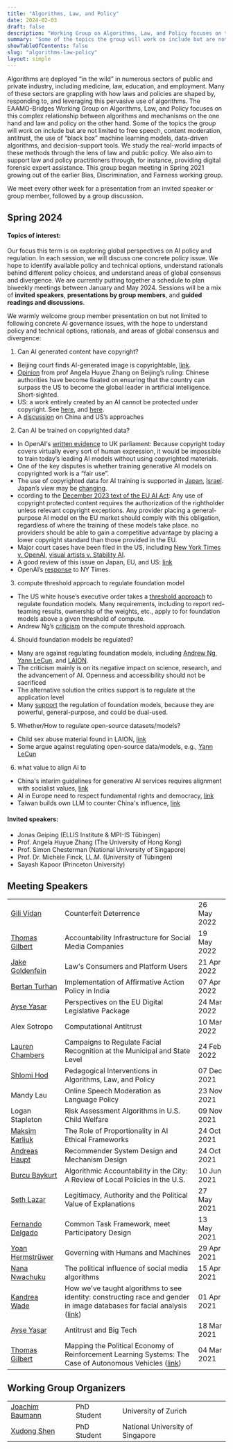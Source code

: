 ```yaml
---
title: "Algorithms, Law, and Policy"
date: 2024-02-03
draft: false
description: "Working Group on Algorithms, Law, and Policy focuses on this complex relationship between algorithms and mechanisms on the one hand and law and policy on the other hand."
summary: "Some of the topics the group will work on include but are not limited to free speech, content moderation, antitrust, the use of “black box” machine learning models, data-driven algorithms, and decision-support tools."
showTableOfContents: false
slug: "algorithms-law-policy"
layout: simple
---
```

Algorithms are deployed “in the wild” in numerous sectors of public and private industry, including medicine, law, education, and employment. Many of these sectors are grappling with how laws and policies are shaped by, responding to, and leveraging this pervasive use of algorithms. The EAAMO-Bridges Working Group on Algorithms, Law, and Policy focuses on this complex relationship between algorithms and mechanisms on the one hand and law and policy on the other hand. Some of the topics the group will work on include but are not limited to free speech, content moderation, antitrust, the use of “black box” machine learning models, data-driven algorithms, and decision-support tools. We study the real-world impacts of these methods through the lens of law and public policy. We also aim to support law and policy practitioners through, for instance, providing digital forensic expert assistance. This group began meeting in Spring 2021 growing out of the earlier Bias, Discrimination, and Fairness working group.

We meet every other week for a presentation from an invited speaker or group member, followed by a group discussion.

## Spring 2024

#### Topics of interest:
Our focus this term is on exploring global perspectives on AI policy and regulation. In each session, we will discuss one concrete policy issue. We hope to identify available policy and technical options, understand rationals behind different policy choices, and understand areas of global consensus and divergence. We are currently putting together a schedule to plan biweekly meetings between January and May 2024. Sessions will be a mix of **invited speakers**, **presentations by group members**, and **guided readings and discussions**.

We warmly welcome group member presentation on but not limited to following concrete AI governance issues, with the hope to understand policy and technical options, rationals, and areas of global consensus and divergence:
1. Can AI generated content have copyright?
  - Beijing court finds AI-generated image is copyrightable, [link](https://www.lexology.com/library/detail.aspx?g=320bf8d7-fa98-4e43-9237-0487e5cfc88d#:~:text=In%20a%20decision%20issued%5B1,may%20have%20far%2Dreaching%20implications).
  - [Opinion](https://www.project-syndicate.org/commentary/risks-of-beijing-internet-court-ruling-allowing-copyright-of-ai-generated-content-by-angela-huyue-zhang-2023-12?barrier=accesspaylog) from prof Angela Huyue Zhang on Beijing’s ruling: Chinese authorities have become fixated on ensuring that the country can surpass the US to become the global leader in artificial intelligence. Short-sighted.
  - US: a work entirely created by an AI cannot be protected under copyright. See [here](https://www.august-debouzy.com/en/blog/1997-first-ruling-by-a-us-court-for-ai-generated-content-and-copyright-protection), and [here](https://www.spiceworks.com/tech/artificial-intelligence/news/us-copyright-law-ai-generated-content/).
  - A [discussion](https://www.ddg.fr/actualite/copyright-protection-for-generative-aigenerated-content-would-american-and-chinese-approaches-be-contradictory) on China and US’s approaches
2. Can AI be trained on copyrighted data?
  - In OpenAI's [written evidence](https://committees.parliament.uk/writtenevidence/126981/pdf/) to UK parliament: Because copyright today covers virtually every sort of human expression, it would be impossible to train today’s leading AI models without using copyrighted materials.
  - One of the key disputes is whether training generative AI models on copyrighted work is a “fair use”.
  - The use of copyrighted data for AI training is supported in [Japan](https://twitter.com/hardmaru/status/1664146242262425606?s=20), [Israel](https://twitter.com/hardmaru/status/1664149095836188672?s=20). Japan’s view may be [changing](https://asia.nikkei.com/Business/Technology/Japan-panel-pushes-to-shield-copyrighted-work-from-AI-training).
  - ccording to the [December 2023 text of the EU AI Act](https://www.openfuture.eu/wp-content/uploads/2023/12/231206GPAI_Compromise_proposalv4.pdf): Any use of copyright protected content requires the authorization of the rightholder unless relevant copyright exceptions. Any provider placing a general-purpose AI model on the EU market should comply with this obligation, regardless of where the training of these models take place. no providers should be able to gain a competitive advantage by placing a lower copyright standard than those provided in the EU.
  - Major court cases have been filed in the US, including [New York Times v. OpenAI](https://nytco-assets.nytimes.com/2023/12/NYT_Complaint_Dec2023.pdf), [visual artists v. Stability AI](https://www.reuters.com/legal/transactional/lawsuits-accuse-ai-content-creators-misusing-copyrighted-work-2023-01-17/).
  - A good review of this issue on Japan, EU, and US: [link](https://www.mintz.com/insights-center/viewpoints/54731/2024-01-10-unfair-use-copyrighted-works-ai-training-data-ai)
  - OpenAI’s [response](https://openai.com/blog/openai-and-journalism) to NY Times.
3. compute threshold approach to regulate foundation model
  - The US white house’s executive order takes a [threshold approach](https://hai.stanford.edu/news/decoding-white-house-ai-executive-orders-achievements) to regulate foundation models. Many requirements, including to report red-teaming results, ownership of the weights, etc., apply to for foundation models above a given threshold of compute.
  - Andrew Ng’s [criticism](https://twitter.com/AndrewYNg/status/1719474906138607650?s=20) on the compute threshold approach.
4. Should foundation models be regulated?
  - Many are against regulating foundation models, including [Andrew Ng](https://twitter.com/AndrewYNg/status/1719474906138607650?s=20), [Yann LeCun](https://twitter.com/ylecun/status/1734674441806782830?s=20), and [LAION](https://twitter.com/JJitsev/status/1731794689647399191?s=20).
  - The criticism mainly is on its negative impact on science, research, and the advancement of AI. Openness and accessibility should not be sacrificed
  - The alternative solution the critics support is to regulate at the application level
  - Many [support](https://ainowinstitute.org/publication/gpai-is-high-risk-should-not-be-excluded-from-eu-ai-act) the regulation of foundation models, because they are powerful, general-purpose, and could be dual-used.
5. Whether/How to regulate open-source datasets/models?
  - Child sex abuse material found in LAION, [link](https://www.404media.co/laion-datasets-removed-stanford-csam-child-abuse/)
  - Some argue against regulating open-source data/models, e.g., [Yann LeCun](https://twitter.com/ylecun/status/1733481002234679685?lang=en)
6. what value to align AI to
  - China's interim guidelines for generative AI services requires alignment with socialist values, [link](https://dig.watch/updates/chinas-interim-guidelines-for-generative-ai-services)
  - AI in Europe need to respect fundamental rights and democracy, [link](https://www.europarl.europa.eu/news/en/press-room/20231206IPR15699/artificial-intelligence-act-deal-on-comprehensive-rules-for-trustworthy-ai)
  - Taiwan builds own LLM to counter China's influence, [link](https://www.bloomberg.com/news/articles/2024-01-25/taiwan-builds-own-ai-language-model-to-counter-china-s-influence?utm_source=website&utm_medium=share&utm_campaign=twitter)

#### Invited speakers:
- Jonas Geiping (ELLIS Institute & MPI-IS Tübingen)
- Prof. Angela Huyue Zhang (The University of Hong Kong)
- Prof. Simon Chesterman (National University of Singapore)
- Prof. Dr. Michèle Finck, LL.M. (University of Tübingen)
- Sayash Kapoor (Princeton University)

## Meeting Speakers

|                  |                                                                                                                         |             |
|------------------|-------------------------------------------------------------------------------------------------------------------------|-------------|
| [Gili Vidan](https://infosci.cornell.edu/content/vidan)       | Counterfeit Deterrence                                                                                                  | 26 May 2022 |
| [Thomas Gilbert](https://infosci.cornell.edu/content/vidan)   | Accountability Infrastructure for Social Media Companies                                                                | 19 May 2022 |
| [Jake Goldenfein](https://law.unimelb.edu.au/about/staff/jake-goldenfein)  | Law's Consumers and Platform Users                                                                                      | 21 Apr 2022 |
| [Bertan Turhan](https://www.econ.iastate.edu/people/bertan-turhan)    | Implementation of Affirmative Action Policy in India                                                                    | 07 Apr 2022 |
| [Ayse Yasar](https://www.sciencespo.fr/ecole-de-droit/en/profile/gizem-yasar-ayse.html)       | Perspectives on the EU Digital Legislative Package                                                                      | 24 Mar 2022 |
| Alex Sotropo     | Computational Antitrust                                                                                                 | 10 Mar 2022 |
| [Lauren Chambers](https://laurenmarietta.github.io/)  | Campaigns to Regulate Facial Recognition at the Municipal and State Level                                               | 24 Feb 2022 |
| [Shlomi Hod](https://shlomi.hod.xyz/)       | Pedagogical Interventions in Algorithms, Law, and Policy                                                                | 07 Dec 2021 |
| Mandy Lau        | Online Speech Moderation as Language Policy                                                                             | 23 Nov 2021 |
| Logan Stapleton  | Risk Assessment Algorithms in U.S. Child Welfare                                                                        | 09 Nov 2021 |
| [Maksim Karliuk](https://www.karliuk.com/about-me)   | The Role of Proportionality in AI Ethical Frameworks                                                                    | 24 Oct 2021 |
| [Andreas Haupt](https://www.karliuk.com/about-me)    | Recommender System Design and Mechanism Design                                                                          | 24 Oct 2021 |
| [Burcu Baykurt](https://www.umass.edu/communication/node/1874)    | Algorithmic Accountability in the City: A Review of Local Policies in the U.S.                                          | 10 Jun 2021 |
| [Seth Lazar](http://www.sethlazar.xyz/)       | Legitimacy, Authority and the Political Value of Explanations                                                           | 27 May 2021 |
| [Fernando Delgado](https://infosci.cornell.edu/content/delgado) | Common Task Framework, meet Participatory Design                                                                        | 13 May 2021 |
| [Yoan Hermstrüwer](https://www.coll.mpg.de/yoan-hermstruewer) | Governing with Humans and Machines                                                                                      | 29 Apr 2021 |
| [Nana Nwachuku](https://cyber.harvard.edu/people/nana-mgbechikwere-nwachukwu)    | The political influence of social media algorithms                                                                      | 15 Apr 2021 |
| [Kandrea Wade](https://kandreawade.com/)     | How we've taught algorithms to see identity: constructing race and gender in image databases for facial analysis ([link](https://simons.berkeley.edu/news/mapping-political-economy-reinforcement-learning-systems-case-autonomous-vehicles)) | 01 Apr 2021 |
| [Ayse Yasar](https://www.sciencespo.fr/ecole-de-droit/en/profile/gizem-yasar-ayse.html)       | Antitrust and Big Tech                                                                                                  | 18 Mar 2021 |
| [Thomas Gilbert](https://www.sciencespo.fr/ecole-de-droit/en/profile/gizem-yasar-ayse.html)  | Mapping the Political Economy of Reinforcement Learning Systems: The Case of Autonomous Vehicles ([link](https://simons.berkeley.edu/news/mapping-political-economy-reinforcement-learning-systems-case-autonomous-vehicles))                 | 04 Mar 2021 |

## Working Group Organizers

|                 |             |                                  |
|-----------------|-------------|----------------------------------|
| [Joachim Baumann](https://www.ifi.uzh.ch/en/scg/people/Baumann.html) | PhD Student | University of Zurich             |
| [Xudong Shen](https://xudongolivershen.github.io/)     | PhD Student | National University of Singapore |
